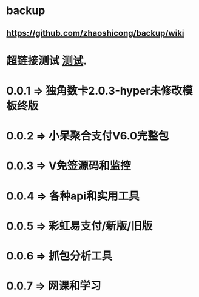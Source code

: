 # backup
## https://github.com/zhaoshicong/backup/wiki
# 超链接测试 [测试](https://pages.github.com/).

# 0.0.1 => 独角数卡2.0.3-hyper未修改模板终版
# 0.0.2 => 小呆聚合支付V6.0完整包
# 0.0.3 => V免签源码和监控
# 0.0.4 => 各种api和实用工具
# 0.0.5 => 彩虹易支付/新版/旧版
# 0.0.6 => 抓包分析工具
# 0.0.7 => 网课和学习
